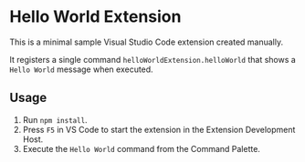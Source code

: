 # Hello World Extension

This is a minimal sample Visual Studio Code extension created manually.

It registers a single command `helloWorldExtension.helloWorld` that shows a `Hello World` message when executed.

## Usage

1. Run `npm install`.
2. Press `F5` in VS Code to start the extension in the Extension Development Host.
3. Execute the `Hello World` command from the Command Palette.
